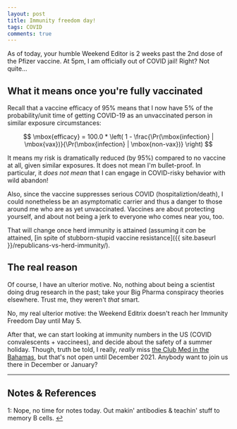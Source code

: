 ```yaml
---
layout: post
title: Immunity freedom day!
tags: COVID 
comments: true
---
```


As of today, your humble Weekend Editor is 2 weeks past the 2nd dose of the Pfizer
vaccine.  At 5pm, I am officially out of COVID jail!  Right?  Not quite&hellip;


## What it means once you're fully vaccinated  

Recall that a vaccine efficacy of 95% means that I now have 5% of the probability/unit
time of getting COVID-19 as an unvaccinated person in similar exposure circumstances:

$$
\mbox{efficacy} = 100.0 * \left( 1 - \frac{\Pr(\mbox{infection} | \mbox{vax})}{\Pr(\mbox{infection} | \mbox{non-vax})} \right)
$$

It means my risk is dramatically reduced (by 95%) compared to no vaccine at all, given
similar exposures.  It does not mean I'm bullet-proof.  In particular, it _does not mean_
that I can engage in COVID-risky behavior with wild abandon!  

Also, since the vaccine suppresses serious COVID (hospitaliztion/death), I could
nonetheless be an asymptomatic carrier and thus a danger to those around me who are as yet
unvaccinated.  Vaccines are about protecting yourself, and about not being a jerk to
everyone who comes near you, too.  

That will change once herd immunity is attained (assuming it _can_ be attained, 
[in spite of stubborn-stupid vaccine resistance]({{ site.baseurl }}/republicans-vs-herd-immunity/).  


## The real reason  

Of course, I have an ulterior motive.  No, nothing about being a scientist doing drug
research in the past; take your Big Pharma conspiracy theories elsewhere.  Trust me,
they weren't _that_ smart.  

No, my real ulterior motive: the Weekend Editrix doesn't reach her Immunity Freedom Day
until May 5.  

After that, we can start looking at immunity numbers in the US (COVID convalescents +
vaccinees), and decide about the safety of a summer holiday.  Though, truth be told, I
really, _really_ miss [the Club Med in the Bahamas](https://www.clubmed.us/r/columbus-isle/y),
but that's not open until December 2021.  Anybody want to join us there in December or
January?  

---

## Notes &amp; References  

<!--
<sup id="fn1a">[[1]](#fn1)</sup>
<a id="fn1">1</a>: [↩](#fn1a)  
-->

<a id="fn1">1</a>: Nope, no time for notes today.  Out makin' antibodies &amp; teachin' stuff to memory B cells.  [↩](#fn1a)  
